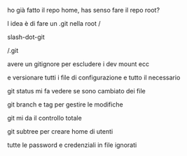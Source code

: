 
ho già fatto il repo home, has senso fare il repo root?

l idea è di fare un .git nella root /

slash-dot-git

/.git

avere un gitignore per escludere i dev mount ecc

e versionare tutti i file di configurazione e tutto il necessario

git status mi fa vedere se sono cambiato dei file

git branch e tag per gestire le modifiche

git mi da il controllo totale

git subtree per creare home di utenti

tutte le password e credenziali in file ignorati


